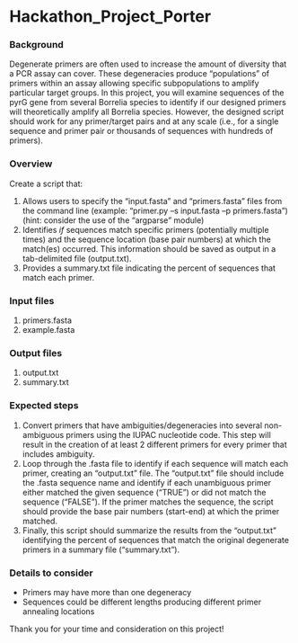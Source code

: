 # Hackathon\_Project_Porter

### Background
Degenerate primers are often used to increase the amount of diversity that a PCR assay can cover. These degeneracies produce “populations” of primers within an assay allowing specific subpopulations to amplify particular target groups. In this project, you will examine sequences of the pyrG gene from several Borrelia species to identify if our designed primers will theoretically amplify all Borrelia species. However, the designed script should work for any primer/target pairs and at any scale (i.e., for a single sequence and primer pair or thousands of sequences with hundreds of primers). 

### Overview 
Create a script that:
1.	Allows users to specify the “input.fasta” and “primers.fasta” files from the command line (example: “primer.py –s input.fasta –p primers.fasta”) (hint: consider the use of the “argparse” module)
2.	Identifies _if_ sequences match specific primers (potentially multiple times) and the sequence location (base pair numbers) at which the match(es) occurred. This information should be saved as output in a tab-delimited file (output.txt).  
3.	Provides a summary.txt file indicating the percent of sequences that match each primer.

### Input files
1.	primers.fasta
2.	example.fasta

### Output files
1.	output.txt
2.	summary.txt

### Expected steps
1.	Convert primers that have ambiguities/degeneracies into several non-ambiguous primers using the IUPAC nucleotide code. This step will result in the creation of at least 2 different primers for every primer that includes ambiguity.  
2.	Loop through the .fasta file to identify if each sequence will match each primer, creating an “output.txt” file. The “output.txt” file should include the .fasta sequence name and identify if each unambiguous primer either matched the given sequence (“TRUE”) or did not match the sequence (“FALSE”). If the primer matches the sequence, the script should provide the base pair numbers (start-end) at which the primer matched.
3.	Finally, this script should summarize the results from the “output.txt” identifying the percent of sequences that match the original degenerate primers in a summary file (“summary.txt”).

### Details to consider
-	Primers may have more than one degeneracy
-	Sequences could be different lengths producing different primer annealing locations

Thank you for your time and consideration on this project!
